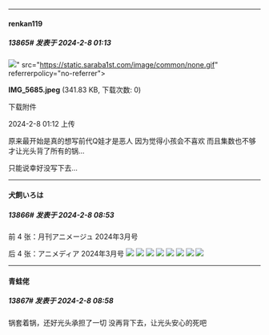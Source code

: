 
*****

####  renkan119  
##### 13865#       发表于 2024-2-8 01:13

<img src="https://img.saraba1st.com/forum/202402/08/011208r656nxinoqq5p5zv.jpeg" referrerpolicy="no-referrer">" src="https://static.saraba1st.com/image/common/none.gif" referrerpolicy="no-referrer">

<strong>IMG_5685.jpeg</strong> (341.83 KB, 下载次数: 0)

下载附件

2024-2-8 01:12 上传

原来最开始是真的想写前代Q娃才是恶人 因为觉得小孩会不喜欢 而且集数也不够才让光头背了所有的锅… 

只能说幸好没写下去…


*****

####  犬飼いろは  
##### 13866#       发表于 2024-2-8 08:53

前 4 张：月刊アニメージュ 2024年3月号

后 4 张：アニメディア 2024年3月号
<img src="https://p.sda1.dev/15/81d75792f7e4a9514df0e9dd7abd425b/Animage-202403-082.jpg" referrerpolicy="no-referrer">
<img src="https://p.sda1.dev/15/b12f86adf9ed098e75f11e1ae78036e7/Animage-202403-083.jpg" referrerpolicy="no-referrer">
<img src="https://p.sda1.dev/15/ab11585e1c0beb90380ad9d62a81d39c/Animage-202403-084.jpg" referrerpolicy="no-referrer">
<img src="https://p.sda1.dev/15/efba591b28fdf0c6abb2e19388fdb268/Animage-202403-085.jpg" referrerpolicy="no-referrer">
<img src="https://p.sda1.dev/15/be0094df2e50877d03bf1876854b9804/Animedia-202403-072.jpg" referrerpolicy="no-referrer">
<img src="https://p.sda1.dev/15/24cc602e4e4aef783ca71e12a519dc3c/Animedia-202403-073.jpg" referrerpolicy="no-referrer">
<img src="https://p.sda1.dev/15/f4610d67c1f7219f9e368be2af427cd6/Animedia-202403-074.jpg" referrerpolicy="no-referrer">
<img src="https://p.sda1.dev/15/92119da0562166c6850eb5e4e9169d2f/Animedia-202403-075.jpg" referrerpolicy="no-referrer">


*****

####  青蛙佬  
##### 13867#       发表于 2024-2-8 08:58

锅套着锅，还好光头承担了一切 没再背下去，让光头安心的死吧

